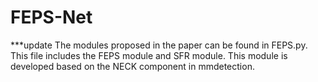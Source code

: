 # FEPS-Net
***update
The modules proposed in the paper can be found in FEPS.py. This file includes the FEPS module and SFR module.
This module is developed based on the NECK component in mmdetection.
